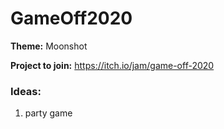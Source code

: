 # GameOff2020

**Theme:** Moonshot

**Project to join:** https://itch.io/jam/game-off-2020

### Ideas:
1. party game
